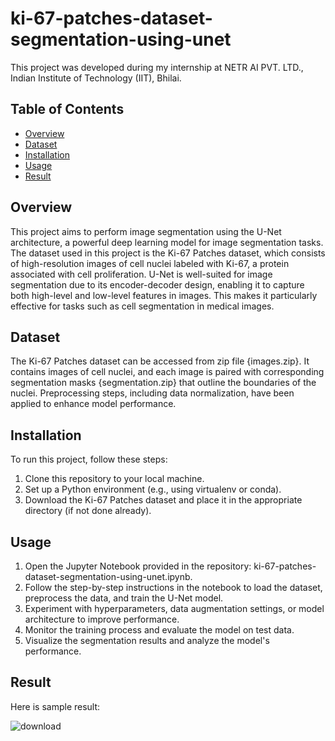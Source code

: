 # ki-67-patches-dataset-segmentation-using-unet

This project was developed during my internship at NETR AI PVT. LTD., Indian Institute of Technology (IIT), Bhilai.

## Table of Contents

- [Overview](#Overview)
- [Dataset](#Dataset)
- [Installation](#installation)
- [Usage](#usage)
- [Result](#result)

## Overview

This project aims to perform image segmentation using the U-Net architecture, a powerful deep learning model for image segmentation tasks. The dataset used in this project is the Ki-67 Patches dataset, which consists of high-resolution images of cell nuclei labeled with Ki-67, a protein associated with cell proliferation.
U-Net is well-suited for image segmentation due to its encoder-decoder design, enabling it to capture both high-level and low-level features in images. This makes it particularly effective for tasks such as cell segmentation in medical images. 

## Dataset

The Ki-67 Patches dataset can be accessed from zip file {images.zip}. It contains images of cell nuclei, and each image is paired with corresponding segmentation masks {segmentation.zip} that outline the boundaries of the nuclei. Preprocessing steps, including data  normalization, have been applied to enhance model performance.

## Installation

To run this project, follow these steps:

1. Clone this repository to your local machine.
2. Set up a Python environment (e.g., using virtualenv or conda).
3. Download the Ki-67 Patches dataset and place it in the appropriate directory (if not done already).

## Usage

1. Open the Jupyter Notebook provided in the repository: ki-67-patches-dataset-segmentation-using-unet.ipynb.
2. Follow the step-by-step instructions in the notebook to load the dataset, preprocess the data, and train the U-Net model.
3. Experiment with hyperparameters, data augmentation settings, or model architecture to improve performance.
4. Monitor the training process and evaluate the model on test data.
5. Visualize the segmentation results and analyze the model's performance.

## Result

Here is sample result:

![download](https://github.com/SumanBaghel/ki-67-patches-dataset-segmentation-using-unet/assets/89180252/bb159cc0-6c18-40b0-a549-b60192baece9)






